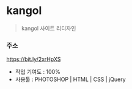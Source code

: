 # kangol
> kangol 사이트 리디자인

### 주소
https://bit.ly/2xrHpXS

- 작업 기여도 : 100%
- 사용툴 : PHOTOSHOP  |  HTML  |  CSS  |  jQuery
